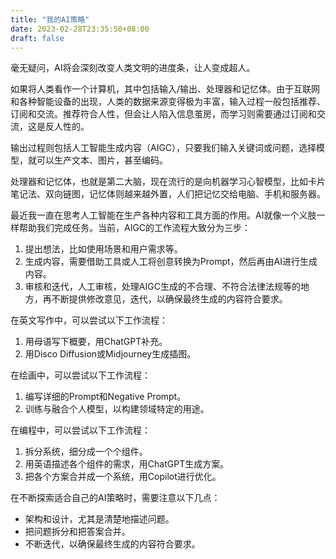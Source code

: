 ```yaml
---
title: "我的AI策略"
date: 2023-02-28T23:35:50+08:00
draft: false
---
```


毫无疑问，AI将会深刻改变人类文明的进度条，让人变成超人。

如果将人类看作一个计算机，其中包括输入/输出、处理器和记忆体。由于互联网和各种智能设备的出现，人类的数据来源变得极为丰富，输入过程一般包括推荐、订阅和交流。推荐符合人性，但会让人陷入信息茧房，而学习则需要通过订阅和交流，这是反人性的。

输出过程则包括人工智能生成内容（AIGC），只要我们输入关键词或问题，选择模型，就可以生产文本、图片，甚至编码。

处理器和记忆体，也就是第二大脑，现在流行的是向机器学习心智模型，比如卡片笔记法、双向链图，记忆体则越来越外置，人们把记忆交给电脑、手机和服务器。

最近我一直在思考人工智能在生产各种内容和工具方面的作用。AI就像一个义肢一样帮助我们完成任务。当前，AIGC的工作流程大致分为三步：

1. 提出想法，比如使用场景和用户需求等。
2. 生成内容，需要借助工具或人工将创意转换为Prompt，然后再由AI进行生成内容。
3. 审核和迭代，人工审核，处理AIGC生成的不合理、不符合法律法规等的地方，再不断提供修改意见，迭代，以确保最终生成的内容符合要求。

在英文写作中，可以尝试以下工作流程：

1.  用母语写下概要，用ChatGPT补充。
2.  用Disco Diffusion或Midjourney生成插图。

在绘画中，可以尝试以下工作流程：

1. 编写详细的Prompt和Negative Prompt。
2. 训练与融合个人模型，以构建领域特定的用途。

在编程中，可以尝试以下工作流程：

1. 拆分系统，细分成一个个组件。
2. 用英语描述各个组件的需求，用ChatGPT生成方案。
3. 把各个方案合并成一个系统，用Copilot进行优化。

在不断探索适合自己的AI策略时，需要注意以下几点：

- 架构和设计，尤其是清楚地描述问题。
- 把问题拆分和把答案合并。
- 不断迭代，以确保最终生成的内容符合要求。